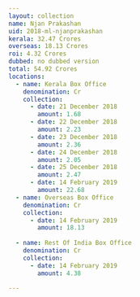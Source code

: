 ```yaml
---
layout: collection
name: Njan Prakashan
uid: 2018-ml-njanprakashan
kerala: 32.47 Crores
overseas: 18.13 Crores
roi: 4.32 Crores
dubbed: no dubbed version
total: 54.92 Crores
locations:
  - name: Kerala Box Office
    denomination: Cr
    collection:
      - date: 21 December 2018
        amount: 1.68
      - date: 22 December 2018
        amount: 2.23
      - date: 23 December 2018
        amount: 2.36
      - date: 24 December 2018
        amount: 2.05
      - date: 25 December 2018
        amount: 2.47
      - date: 14 February 2019
        amount: 22.68
  - name: Overseas Box Office 
    denomination: Cr
    collection:
      - date: 14 February 2019
        amount: 18.13
        
  - name: Rest Of India Box Office 
    denomination: Cr
    collection:
      - date: 14 February 2019
        amount: 4.38
      
---
```


